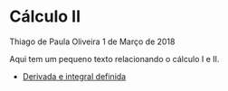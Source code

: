 Cálculo II
================
Thiago de Paula Oliveira
1 de Março de 2018

Aqui tem um pequeno texto relacionando o cálculo I e II.

-   [Derivada e integral definida](concepts/integral_indefinida.html)

